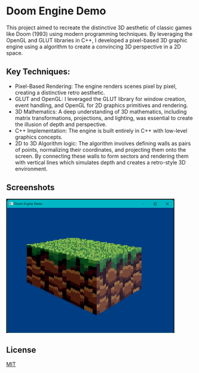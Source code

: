 # Doom Engine Demo
This project aimed to recreate the distinctive 3D aesthetic of classic games like Doom (1993) using modern programming techniques. By leveraging the OpenGL and GLUT libraries in C++, I developed a pixel-based 3D graphic engine using a algorithm to create a convincing 3D perspective in a 2D space.

## Key Techniques:
+ Pixel-Based Rendering: The engine renders scenes pixel by pixel, creating a distinctive retro aesthetic.
+ GLUT and OpenGL: I leveraged the GLUT library for window creation, event handling, and OpenGL for 2D graphics primitives and rendering.
+ 3D Mathematics: A deep understanding of 3D mathematics, including matrix transformations, projections, and lighting, was essential to create the illusion of depth and perspective.
+ C++ Implementation: The engine is built entirely in C++ with low-level graphics concepts.
+ 2D to 3D Algorithm logic: The algorithm involves defining walls as pairs of points, normalizing their coordinates, and projecting them onto the screen. By connecting these walls to form sectors and rendering them with vertical lines which simulates depth and creates a retro-style 3D environment.

## Screenshots
<img src="SS_1.png" width="450">

## License
[MIT](https://choosealicense.com/licenses/mit/)
